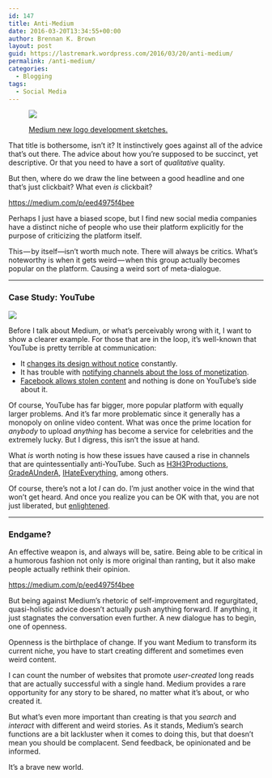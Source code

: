 ```yaml
---
id: 147
title: Anti-Medium
date: 2016-03-20T13:34:55+00:00
author: Brennan K. Brown
layout: post
guid: https://lastremark.wordpress.com/2016/03/20/anti-medium/
permalink: /anti-medium/
categories:
  - Blogging
tags:
  - Social Media
---
```

<figure class="wp-caption"> 

<img data-width="724" data-height="593" src="http://lastremark.files.wordpress.com/2016/03/b27dd-1xywi_zji8usbrfpjjjpifq.jpeg" /> <figcaption class="wp-caption-text"><a href="http://www.itsnicethat.com/news/medium-launch-new-identity" target="_blank" rel="noopener noreferrer">Medium new logo development sketches.</a></figcaption></figure> 

<span>T</span>hat title is bothersome, isn’t it? It instinctively goes against all of the advice that&#8217;s out there. The advice about how you’re supposed to be succinct, yet descriptive. Or that you need to have a sort of _qualitative_ quality.

But then, where do we draw the line between a good headline and one that’s just clickbait? What even _is_ clickbait?

<https://medium.com/p/eed4975f4bee>

Perhaps I just have a biased scope, but I find new social media companies have a distinct niche of people who use their platform explicitly for the purpose of criticizing the platform itself.

This — by itself—isn’t worth much note. There will always be critics. What’s noteworthy is when it gets weird — when this group actually becomes popular on the platform. Causing a weird sort of meta-dialogue.

* * *

### Case Study: YouTube<figure> 

<img data-width="592" data-height="362" src="http://lastremark.files.wordpress.com/2016/03/01e1d-1sfmhnll87y2l1cf2msbqsa.png" />  
</figure> 

<span>B</span>efore I talk about Medium, or what’s perceivably wrong with it, I want to show a clearer example. For those that are in the loop, it’s well-known that YouTube is pretty terrible at communication:

  * It <a href="https://www.change.org/p/youtube-please-stop-the-new-2013-channel-designs-youtube-ytcreators" target="_blank" rel="noopener noreferrer">changes its design without notice</a> constantly.
  * It has trouble with <a href="https://www.youtube.com/watch?v=bC3NIdiZF_E" target="_blank" rel="noopener noreferrer">notifying channels about the loss of monetization</a>.
  * <a href="https://www.youtube.com/watch?v=t7tA3NNKF0Q" target="_blank" rel="noopener noreferrer">Facebook allows stolen content</a> and nothing is done on YouTube’s side about it.

Of course, YouTube has far bigger, more popular platform with equally larger problems. And it’s far more problematic since it generally has a monopoly on online video content. What was once the prime location for _anybody_ to upload _anything_ has become a service for celebrities and the extremely lucky. But I digress, this isn’t the issue at hand.

What _is_ worth noting is how these issues have caused a rise in channels that are quintessentially anti-YouTube. Such as <a href="https://www.youtube.com/user/h3h3Productions" target="_blank" rel="noopener noreferrer">H3H3Productions</a>, <a href="https://www.youtube.com/user/GradeAUnderA" target="_blank" rel="noopener noreferrer">GradeAUnderA</a>, <a href="https://www.youtube.com/user/IHEOfficial" target="_blank" rel="noopener noreferrer">IHateEverything</a>, among others.

Of course, there’s not a lot _I_ can do. I’m just another voice in the wind that won’t get heard. And once you realize you can be OK with that, you are not just liberated, but <a href="https://medium.com/@brennanbrown/into-the-void-dd7b8df175e6#.e0z3mtdk0" target="_blank" rel="noopener noreferrer">enlightened</a>.

* * *

### Endgame?

An effective weapon is, and always will be, satire. Being able to be critical in a humorous fashion not only is more original than ranting, but it also make people actually rethink their opinion.

<https://medium.com/p/eed4975f4bee>

<span>B</span>ut being against Medium’s rhetoric of self-improvement and regurgitated, quasi-holistic advice doesn’t actually push anything forward. If anything, it just stagnates the conversation even further. A new dialogue has to begin, one of openness.

Openness is the birthplace of change. If you want Medium to transform its current niche, you have to start creating different and sometimes even weird content.

I can count the number of websites that promote _user-created_ long reads that are actually successful with a single hand. Medium provides a rare opportunity for any story to be shared, no matter what it’s about, or who created it.

But what’s even more important than creating is that you _search_ and _interact_ with different and weird stories. As it stands, Medium’s search functions are a bit lackluster when it comes to doing this, but that doesn’t mean you should be complacent. Send feedback, be opinionated and be informed.

It’s a brave new world.